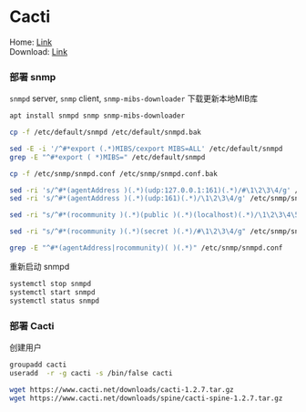 # Cacti        
Home: [Link](https://www.cacti.net/)          
Download: [Link](https://www.cacti.net/download_cacti.php)          
### 部署 snmp          
`snmpd` server, `snmp` client, `snmp-mibs-downloader` 下载更新本地MIB库          
```sh
apt install snmpd snmp snmp-mibs-downloader
```
```sh
cp -f /etc/default/snmpd /etc/default/snmpd.bak

sed -E -i '/^#*export (.*)MIBS/cexport MIBS=ALL' /etc/default/snmpd
grep -E "^#*export ( *)MIBS=" /etc/default/snmpd
```
```sh
cp -f /etc/snmp/snmpd.conf /etc/snmp/snmpd.conf.bak

sed -ri 's/^#*(agentAddress )(.*)(udp:127.0.0.1:161)(.*)/#\1\2\3\4/g' /etc/snmp/snmpd.conf
sed -ri 's/^#*(agentAddress )(.*)(udp:161)(.*)/\1\2\3\4/g' /etc/snmp/snmpd.conf

sed -ri "s/^#*(rocommunity )(.*)(public )(.*)(localhost)(.*)/\1\2\3\4\5\6/g" /etc/snmp/snmpd.conf

sed -ri "s/^#*(rocommunity )(.*)(secret )(.*)/#\1\2\3\4/g" /etc/snmp/snmpd.conf

grep -E "^#*(agentAddress|rocommunity)( )(.*)" /etc/snmp/snmpd.conf
```
重新启动 snmpd          
```sh
systemctl stop snmpd
systemctl start snmpd
systemctl status snmpd
```
### 部署 Cacti        
创建用户          
```sh
groupadd cacti
useradd  -r -g cacti -s /bin/false cacti
```
```sh
wget https://www.cacti.net/downloads/cacti-1.2.7.tar.gz
wget https://www.cacti.net/downloads/spine/cacti-spine-1.2.7.tar.gz
```